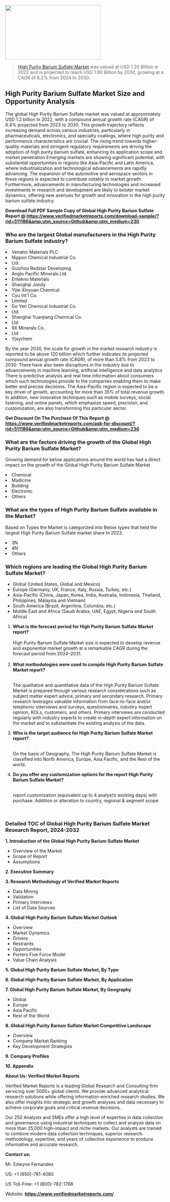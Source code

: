 
<img src="https://ffe5etoiles.com/wp-content/uploads/2024/12/MST1-300x171.png" alt="" width="300" height="171" class="alignnone size-medium wp-image-20088" /><blockquote><p><p><a href="https://www.verifiedmarketreports.com/download-sample/?rid=511186&utm_source=Github&utm_medium=230" target="_blank">High Purity Barium Sulfate Market</a> was valued at USD 1.20 Billion in 2022 and is projected to reach USD 1.90 Billion by 2030, growing at a CAGR of 6.2% from 2024 to 2030.</p></blockquote><p><h2>High Purity Barium Sulfate Market Size and Opportunity Analysis</h2>The global High Purity Barium Sulfate market was valued at approximately USD 1.2 billion in 2022, with a compound annual growth rate (CAGR) of 6.4% projected from 2023 to 2030. This growth trajectory reflects increasing demand across various industries, particularly in pharmaceuticals, electronics, and specialty coatings, where high purity and performance characteristics are crucial. The rising trend towards higher-quality materials and stringent regulatory requirements are driving the adoption of high purity barium sulfate, enhancing its application scope and market penetration.Emerging markets are showing significant potential, with substantial opportunities in regions like Asia-Pacific and Latin America, where industrialization and technological advancements are rapidly advancing. The expansion of the automotive and aerospace sectors in these regions is expected to contribute notably to market growth. Furthermore, advancements in manufacturing technologies and increased investments in research and development are likely to bolster market dynamics, offering new avenues for growth and innovation in the high purity barium sulfate industry.</p><p class=""><strong>Download Full PDF Sample Copy of Global High Purity Barium Sulfate Report @ <a href="https://www.verifiedmarketreports.com/download-sample/?rid=511186&amp;utm_source=Github&amp;utm_medium=230" target="_blank">https://www.verifiedmarketreports.com/download-sample/?rid=511186&amp;utm_source=Github&amp;utm_medium=230</a></strong></p><h3 id="" class="">Who are the largest Global manufacturers in the High Purity Barium Sulfate industry?</h3><p><li>Venator Materials PLC</li><li> Nippon Chemical Industrial Co.</li><li>Ltd.</li><li> Guizhou Redstar Developing</li><li> Anglo Pacific Minerals Ltd.</li><li> Entekno Materials</li><li> Shanghai Jondy</li><li> Yijie Xinyuan Chemical</li><li> Cyu Int'l Co.</li><li>Limited</li><li> Go Yen Chemical Industrial Co.</li><li> Ltd.</li><li> Shanghai Yuanjiang Chemical Co.</li><li>Ltd</li><li> 9X Minerals Co.</li><li>Ltd</li><li> Yjxychem</li></p><div class=""><div class="" dir="" data-message-author-role="" data-message-id="" data-message-model-slug=""><div class=""><div class=""><div class=""><div class="" dir="" data-message-author-role="" data-message-id="" data-message-model-slug=""><div class=""><div class=""><p>By the year 2030, the scale for growth in the market research industry is reported to be above 120 billion which further indicates its projected compound annual growth rate (CAGR), of more than 5.8% from 2023 to 2030. There have also been disruptions in the industry due to advancements in machine learning, artificial intelligence and data analytics There is predictive analysis and real time information about consumers which such technologies provide to the companies enabling them to make better and precise decisions. The Asia-Pacific region is expected to be a key driver of growth, accounting for more than 35% of total revenue growth. In addition, new innovative techniques such as mobile surveys, social listening, and online panels, which emphasize speed, precision, and customization, are also transforming this particular sector.</p><p><strong>Get Discount On The Purchase Of This Report @&nbsp; <a href="https://www.verifiedmarketreports.com/ask-for-discount/?rid=511186&amp;utm_source=Github&amp;utm_medium=230" target="_blank">https://www.verifiedmarketreports.com/ask-for-discount/?rid=511186&amp;utm_source=Github&amp;utm_medium=230</a></strong></p></div></div></div></div></div></div></div></div><h3 id="" class="">What are the factors driving the growth of the Global High Purity Barium Sulfate Market?</h3><p id="" class="">Growing demand for below applications around the world has had a direct impact on the growth of the Global High Purity Barium Sulfate Market</p><p id="" class=""><li>Chemical</li><li> Madicine</li><li> Building</li><li> Electronic</li><li> Others</li></p><h3 id="" class="">What are the types of High Purity Barium Sulfate available in the Market?</h3><p id="" class="">Based on Types the Market is categorized into Below types that held the largest High Purity Barium Sulfate market share In 2023.</p><p id="" class=""><li>3N</li><li> 4N</li><li> Others</li></p><h3 id="" class="">Which regions are leading the Global High Purity Barium Sulfate Market?</h3><ul><li>Global (United States, Global and Mexico)</li><li>Europe (Germany, UK, France, Italy, Russia, Turkey, etc.)</li><li>Asia-Pacific (China, Japan, Korea, India, Australia, Indonesia, Thailand, Philippines, Malaysia and Vietnam)</li><li>South America (Brazil, Argentina, Columbia, etc.)</li><li>Middle East and Africa (Saudi Arabia, UAE, Egypt, Nigeria and South Africa)</li></ul><p><ol><li><strong>What is the forecast period for High Purity Barium Sulfate Market report?<br /></strong><br /><span data-sheets-root="1" data-sheets-value="{&quot;1&quot;:2,&quot;2&quot;:&quot;XXXX size is expected to develop revenue and exponential market growth at a remarkable CAGR during the forecast period from 2024&ndash;2030.&quot;}" data-sheets-userformat="{&quot;2&quot;:12674,&quot;4&quot;:{&quot;1&quot;:2,&quot;2&quot;:16776960},&quot;10&quot;:2,&quot;11&quot;:0,&quot;15&quot;:&quot;Arial&quot;,&quot;16&quot;:12}">High Purity Barium Sulfate Market size is expected to develop revenue and exponential market growth at a remarkable CAGR during the forecast period from 2024&ndash;2031.</span><br /><br /></li><li><strong>What methodologies were used to compile High Purity Barium Sulfate Market report?<br /><br /></strong><p>The qualitative and quantitative data of the&nbsp;High Purity Barium Sulfate Market is prepared through various research considerations such as subject matter expert advice, primary and secondary research. Primary research leverages valuable information from face-to-face and/or telephonic interviews and surveys, questionnaires, industry expert opinion, KOLs, customers, and others. Primary interviews are conducted regularly with industry experts to create in-depth expert information on the market and to substantiate the existing analysis of the data.&nbsp;</p></li><li><strong>Who is the target audience for High Purity Barium Sulfate Market report?<br /><br /></strong><p>On the basis of Geography, The&nbsp;High Purity Barium Sulfate Market is classified into North America, Europe, Asia Pacific, and the Rest of the world.</p></li><li><strong>Do you offer any customization options for the report High Purity Barium Sulfate Market?<br /><br /></strong><p>report customization (equivalent up to 4 analyst&rsquo;s working days) with purchase. Addition or alteration to country, regional &amp; segment scope</p><p>&nbsp;</p></li></ol></p><h3 id="" class="">Detailed TOC of Global High Purity Barium Sulfate Market Research Report, 2024-2032</h3><p id="" class=""><strong>1. Introduction of the Global High Purity Barium Sulfate Market</strong></p><ul><li>Overview of the Market</li><li>Scope of Report</li><li>Assumptions</li></ul><p id="" class=""><strong>2. Executive Summary</strong></p><p id="" class=""><strong>3. Research Methodology of&nbsp;Verified Market Reports</strong></p><ul><li>Data Mining</li><li>Validation</li><li>Primary Interviews</li><li>List of Data Sources</li></ul><p id="" class=""><strong>4. Global High Purity Barium Sulfate Market Outlook</strong></p><ul><li>Overview</li><li>Market Dynamics</li><li>Drivers</li><li>Restraints</li><li>Opportunities</li><li>Porters Five Force Model</li><li>Value Chain Analysis</li></ul><p id="" class=""><strong>5. Global High Purity Barium Sulfate Market, By&nbsp;Type</strong></p><p id="" class=""><strong>6. Global High Purity Barium Sulfate Market, By Application</strong></p><p id="" class=""><strong>7. Global High Purity Barium Sulfate Market, By Geography</strong></p><ul><li>Global</li><li>Europe</li><li>Asia Pacific</li><li>Rest of the World</li></ul><p id="" class=""><strong>8. Global High Purity Barium Sulfate Market Competitive Landscape</strong></p><ul><li>Overview</li><li>Company Market Ranking</li><li>Key Development Strategies</li></ul><p id="" class=""><strong>9. Company Profiles</strong></p><p id="" class=""><strong>10. Appendix</strong></p><p id="" class=""><strong>About Us: Verified Market Reports</strong></p><p id="" class="">Verified Market Reports is a leading Global Research and Consulting firm servicing over 5000+ global clients. We provide advanced analytical research solutions while offering information-enriched research studies. We also offer insights into strategic and growth analyses and data necessary to achieve corporate goals and critical revenue decisions.</p><p id="" class="">Our 250 Analysts and SMEs offer a high level of expertise in data collection and governance using industrial techniques to collect and analyze data on more than 25,000 high-impact and niche markets. Our analysts are trained to combine modern data collection techniques, superior research methodology, expertise, and years of collective experience to produce informative and accurate research.</p><p id="" class=""><strong>Contact us:</strong></p><p id="" class="">Mr. Edwyne Fernandes</p><p id="" class="">US: +1 (650)-781-4080</p><p id="" class="">US Toll-Free: +1 (800)-782-1768</p><p id="" class="">Website: <a target="" data-test-app-aware-link=""><strong>https://www.verifiedmarketreports.com/</strong></a></p>

